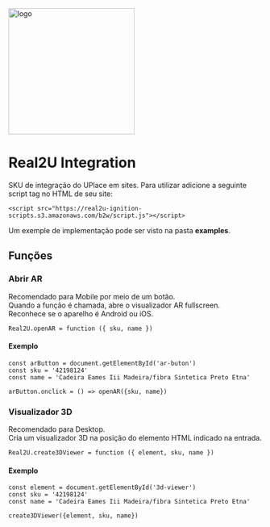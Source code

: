 <img src="https://www.real2u.com.br/static/media/logoDark2.2ff8cf38.png" title="logo" width="250"/>  

# Real2U Integration  

SKU de integração do UPlace em sites.
Para utilizar adicione a seguinte script tag no HTML de seu site:  
```
<script src="https://real2u-ignition-scripts.s3.amazonaws.com/b2w/script.js"></script>
```
Um exemple de implementação pode ser visto na pasta **examples**.  

## Funções 
### Abrir AR  
Recomendado para Mobile por meio de um botão.  
Quando a função é chamada, abre o visualizador AR fullscreen.  
Reconhece se o aparelho é Android ou iOS.  
```
Real2U.openAR = function ({ sku, name }) 
```
#### Exemplo  
```
const arButton = document.getElementById('ar-buton')
const sku = '42198124'
const name = 'Cadeira Eames Iii Madeira/fibra Sintetica Preto Etna'

arButton.onclick = () => openAR({sku, name})
```

### Visualizador 3D  
Recomendado para Desktop.  
Cria um visualizador 3D na posição do elemento HTML indicado na entrada.  
```
Real2U.create3DViewer = function ({ element, sku, name })
```
#### Exemplo  
```
const element = document.getElementById('3d-viewer')
const sku = '42198124'
const name = 'Cadeira Eames Iii Madeira/fibra Sintetica Preto Etna'

create3DViewer({element, sku, name})
```